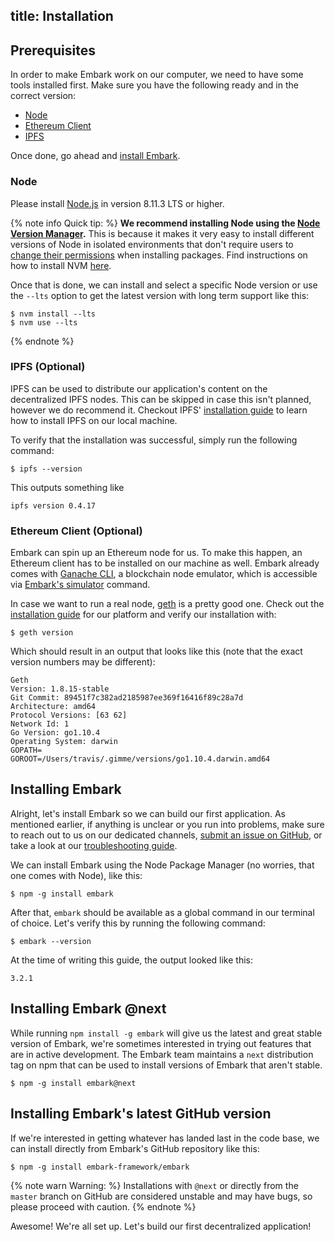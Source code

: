 title: Installation
---

## Prerequisites

In order to make Embark work on our computer, we need to have some tools installed first. Make sure you have the following ready and in the correct version:

- [Node](#Node)
- [Ethereum Client](#Ethereum-Client-Optional)
- [IPFS](#IPFS-Optional)

Once done, go ahead and [install Embark](#Installing-Embark).

### Node

Please install [Node.js](http://nodejs.org/) in version 8.11.3 LTS or higher.

{% note info Quick tip: %}
**We recommend installing Node using the [Node Version Manager](https://github.com/creationix/nvm/blob/master/README.md).**  This is because it makes it very easy to install different versions of Node in isolated environments that don't require users to [change their permissions](https://docs.npmjs.com/getting-started/fixing-npm-permissions) when installing packages. Find instructions on how to install NVM [here](https://github.com/creationix/nvm/blob/master/README.md#install-script).

Once that is done, we can install and select a specific Node version or use the `--lts` option to get the latest version with long term support like this:

<pre><code class="shell">$ nvm install --lts
$ nvm use --lts
</code></pre>

{% endnote %}

### IPFS (Optional)

IPFS can be used to distribute our application's content on the decentralized IPFS nodes. This can be skipped in case this isn't planned, however we do recommend it. Checkout IPFS' [installation guide](https://docs.ipfs.io/introduction/install/) to learn how to install IPFS on our local machine.

To verify that the installation was successful, simply run the following command:

<pre><code class="shell">$ ipfs --version</code></pre>

This outputs something like

<pre><code class="shell">ipfs version 0.4.17</code></pre>

### Ethereum Client (Optional)

Embark can spin up an Ethereum node for us. To make this happen, an Ethereum client has to be installed on our machine as well. Embark already comes with [Ganache CLI](https://truffleframework.com/ganache), a blockchain node emulator, which is accessible via [Embark's simulator](embark_commands.html#simulator) command.

In case we want to run a real node, [geth](https://geth.ethereum.org/) is a pretty good one. Check out the [installation guide](https://ethereum.github.io/go-ethereum/install/) for our platform and verify our installation with:

<pre><code class="shell">$ geth version</code></pre>

Which should result in an output that looks like this (note that the exact version numbers may be different):
<pre><code class="shell">Geth
Version: 1.8.15-stable
Git Commit: 89451f7c382ad2185987ee369f16416f89c28a7d
Architecture: amd64
Protocol Versions: [63 62]
Network Id: 1
Go Version: go1.10.4
Operating System: darwin
GOPATH=
GOROOT=/Users/travis/.gimme/versions/go1.10.4.darwin.amd64
</code></pre>

## Installing Embark

Alright, let's install Embark so we can build our first application. As mentioned earlier, if anything is unclear or you run into problems, make sure to reach out to us on our dedicated channels, [submit an issue on  GitHub](https://github.com/embark-framework/embark/issues), or take a look at our [troubleshooting guide](troubleshooting.html).

We can install Embark using the Node Package Manager (no worries, that one comes with Node), like this:

<pre><code class="shell">$ npm -g install embark</code></pre>

After that, `embark` should be available as a global command in our terminal of choice. Let's verify this by running the following command:

<pre><code class="shell">$ embark --version</code></pre>

At the time of writing this guide, the output looked like this:

<pre><code class="shell">3.2.1</code></pre>

## Installing Embark @next

While running `npm install -g embark` will give us the latest and great stable version of Embark, we're sometimes interested in trying out features that are in active development. The Embark team maintains a `next` distribution tag on npm that can be used to install versions of Embark that aren't stable.

<pre><code class="shell">$ npm -g install embark@next</code></pre>

## Installing Embark's latest GitHub version

If we're interested in getting whatever has landed last in the code base, we can install directly from Embark's GitHub repository like this:

<pre><code class="shell">$ npm -g install embark-framework/embark</code></pre>

{% note warn Warning: %}
Installations with `@next` or directly from the `master` branch on GitHub are considered unstable and may have bugs, so please proceed with caution.
{% endnote %}

Awesome! We're all set up. Let's build our first decentralized application!

